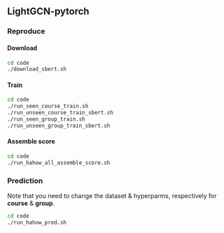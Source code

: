 
## LightGCN-pytorch
### Reproduce
#### Download

```bash
cd code
./download_sbert.sh
```

#### Train

```bash
cd code
./run_seen_course_train.sh
./run_unseen_course_train_sbert.sh
./run_seen_group_train.sh
./run_unseen_group_train_sbert.sh
```

#### Assemble score

```bash
cd code
./run_hahow_all_assemble_score.sh
```

### Prediction
Note that you need to change the dataset & hyperparms, respectively for **course** & **group**.
```bash
cd code
./run_hahow_pred.sh
```
